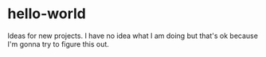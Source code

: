# hello-world
Ideas for new projects.
I have no idea what I am doing but that's ok because I'm gonna try to figure this out.
